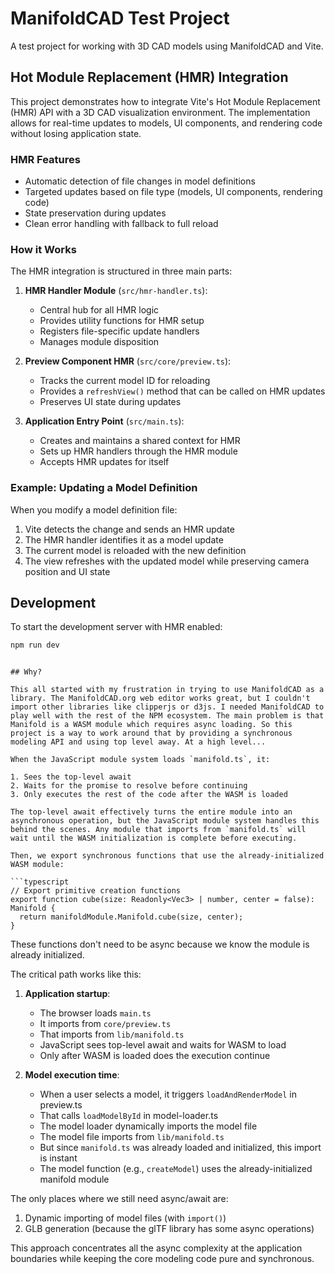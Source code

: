 # ManifoldCAD Test Project

A test project for working with 3D CAD models using ManifoldCAD and Vite.

## Hot Module Replacement (HMR) Integration

This project demonstrates how to integrate Vite's Hot Module Replacement (HMR) API with a 3D CAD visualization environment. The implementation allows for real-time updates to models, UI components, and rendering code without losing application state.

### HMR Features

- Automatic detection of file changes in model definitions
- Targeted updates based on file type (models, UI components, rendering code)
- State preservation during updates
- Clean error handling with fallback to full reload

### How it Works

The HMR integration is structured in three main parts:

1. **HMR Handler Module** (`src/hmr-handler.ts`):

   - Central hub for all HMR logic
   - Provides utility functions for HMR setup
   - Registers file-specific update handlers
   - Manages module disposition

2. **Preview Component HMR** (`src/core/preview.ts`):

   - Tracks the current model ID for reloading
   - Provides a `refreshView()` method that can be called on HMR updates
   - Preserves UI state during updates

3. **Application Entry Point** (`src/main.ts`):
   - Creates and maintains a shared context for HMR
   - Sets up HMR handlers through the HMR module
   - Accepts HMR updates for itself

### Example: Updating a Model Definition

When you modify a model definition file:

1. Vite detects the change and sends an HMR update
2. The HMR handler identifies it as a model update
3. The current model is reloaded with the new definition
4. The view refreshes with the updated model while preserving camera position and UI state

## Development

To start the development server with HMR enabled:

```bash
npm run dev
```

````

## Why?

This all started with my frustration in trying to use ManifoldCAD as a library. The ManifoldCAD.org web editor works great, but I couldn't import other libraries like clipperjs or d3js. I needed ManifoldCAD to play well with the rest of the NPM ecosystem. The main problem is that Manifold is a WASM module which requires async loading. So this project is a way to work around that by providing a synchronous modeling API and using top level away. At a high level...

When the JavaScript module system loads `manifold.ts`, it:

1. Sees the top-level await
2. Waits for the promise to resolve before continuing
3. Only executes the rest of the code after the WASM is loaded

The top-level await effectively turns the entire module into an asynchronous operation, but the JavaScript module system handles this behind the scenes. Any module that imports from `manifold.ts` will wait until the WASM initialization is complete before executing.

Then, we export synchronous functions that use the already-initialized WASM module:

```typescript
// Export primitive creation functions
export function cube(size: Readonly<Vec3> | number, center = false): Manifold {
  return manifoldModule.Manifold.cube(size, center);
}
````

These functions don't need to be async because we know the module is already initialized.

The critical path works like this:

1. **Application startup**:

   - The browser loads `main.ts`
   - It imports from `core/preview.ts`
   - That imports from `lib/manifold.ts`
   - JavaScript sees top-level await and waits for WASM to load
   - Only after WASM is loaded does the execution continue

2. **Model execution time**:
   - When a user selects a model, it triggers `loadAndRenderModel` in preview.ts
   - That calls `loadModelById` in model-loader.ts
   - The model loader dynamically imports the model file
   - The model file imports from `lib/manifold.ts`
   - But since `manifold.ts` was already loaded and initialized, this import is instant
   - The model function (e.g., `createModel`) uses the already-initialized manifold module

The only places where we still need async/await are:

1. Dynamic importing of model files (with `import()`)
2. GLB generation (because the glTF library has some async operations)

This approach concentrates all the async complexity at the application boundaries while keeping the core modeling code pure and synchronous.
